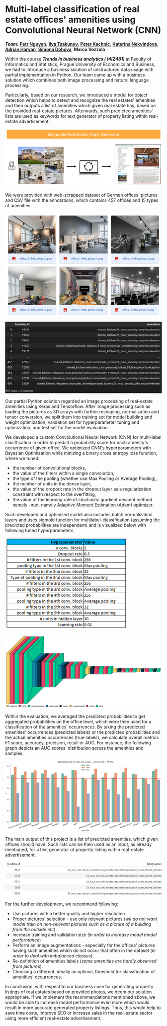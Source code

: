 # Multi-label classification of real estate offices' amenities using Convolutional Neural Network (CNN)

_**Team:**_ [**Petr Nguyen**](https://www.linkedin.com/in/petr-ngn/), [**Ilya Tsakunov**](https://www.linkedin.com/in/ilya-tsakunov-14192620b/), [**Peter Kachnic**](https://www.linkedin.com/in/peterkachnic/), [**Katerina Nekvindova**](https://www.linkedin.com/in/kateřina-nekvindová-119050178/), [**Adrian Harvan**](https://www.linkedin.com/in/adrian-harvan/), [**Simona Dohova**](https://www.linkedin.com/in/simona-dohová-182427153/), **Marco Vezzola**

Within the course __*Trends in business analytics I (4IZ481)*__ at Faculty of Informatics and Statistics, Prague University of Economics and Business, we had to introduce a business solution of unstructured data usage with partial implementation in Python. Our team came up with a business solution which combines both image processing and natural language processing.

Particularly, based on our research, we introduced a model for object detection which helps to detect and recognize the real estates' amenities and then outputs a list of amenities which given real estate has, based on the provided real-estate pictures. Afterwards, such predicted amenities' lists are used as keywords for text generator of property listing within real-estate advertisement.

![alt_text](https://raw.githubusercontent.com/petr-ngn/CNN_Real_Estate_Offices_Amenities_Listing/main/illustration_pics/image_01.png)

We were provided with web-scrapped dataset of German offices' pictures and CSV file with the annotations, which contains 457 offices and 15 types of amenities.

![alt_text](https://raw.githubusercontent.com/petr-ngn/CNN_Real_Estate_Offices_Amenities_Listing/main/illustration_pics/image_02.png)

![alt_text](https://raw.githubusercontent.com/petr-ngn/CNN_Real_Estate_Offices_Amenities_Listing/main/illustration_pics/image_03.png)

Our partial Python solution regarded an image processing of real-estate amenities using Keras and Tensorflow. After image processing such as loading the pictures as 3D arrays with further reshaping, normalization and tensor conversion, we split them into training set for model building and weight optimization, validation set for hyperparameter tuning and optimization, and test set for the model evaluation.

We developed a custom Convolutional Neural Network (CNN) for multi-label clasiffication in order to predict a probability score for each amenity's occurrence of given office. We optimized CNN's hyperparameters with Bayesian Optimization while minizing a binary cross entropy loss function, where we tuned:
- the number of convolutional blocks,
- the value of the filters within a single convolution,
- the type of the pooling (whether use Max Pooling or Average Pooling),
- the number of units in the dense layer,
- the value of the dropout rate in the dropout layer as a regularization constraint with respect to the overfitting,
- the value of the learning rate of stochastic gradient descent method namely
-nud, namely Adaptive Moment Estimation (Adam) optimizer.

Such developed and optimized model also includes batch normalization layers and uses sigmoid function for multilabel-classification (assuming the predicted probabilities are independent) and is visualized below with following tuned hyperparameters.

![alt_text](https://raw.githubusercontent.com/petr-ngn/CNN_Real_Estate_Offices_Amenities_Listing/main/illustration_pics/image_04.png)

![alt_text](https://github.com/petr-ngn/CNN_Real_Estate_Offices_Amenities_Listing/blob/main/plots/Model/CNN_PN__Visual_Keras.png?raw=true)

Within the evaluation, we averaged the predicted probabilities to get aggregated probabilities on the office level, which were then used for a classification of the amenities' occurrences. By taking the predicted amenities' occurrences (predicted labels) or the predicted probabilities and the actual amenities occurrences (true labels), we calculate overall metrics F1 score, accuracy, precision, recall or AUC. For instance, the following graph depicts an AUC scores' distribution across the amenities and samples.

![alt_text](https://raw.githubusercontent.com/petr-ngn/CNN_Real_Estate_Offices_Amenities_Listing/main/illustration_pics/image_05.png)

The main output of this project is a list of predicted amenities, which given offices should have. Such lists can be then used as an input, as already mentioned, for a text generator of property listing within real-estate advertisement.

![alt_text](https://raw.githubusercontent.com/petr-ngn/CNN_Real_Estate_Offices_Amenities_Listing/main/illustration_pics/image_06.png)

For the further development, we recommend following:
- Use pictures with a better quality and higher resolution
- Proper pictures' selection - use only relevant pictures (*we do not want model train on non-relevant pictures such as a picture of a building from the outside etc*).
- Increase training and validation size (*in order to increase model model performance*)
- Perform an image augmentations - especially for the offices' pictures having such amenities which do not occur that often in the dataset (*in order to deal with imbalanced classes*).
- Re-definition of amenities labels (*some amenities are hardly observed from pictures*).
- Choosing a different, ideally an optimal, threshold for classification of amenities' occurrences.

In conclusion, with respect to our business case for generating property listings of real estates based on provided photos, we deem our solution appropriate. If we implement the recommendations mentioned above, we would be able to increase model performance even more which would result in more accurate generated property listings. Thus, this would help to save time costs, improve SEO or increase sales in the real-estate sector using more efficient real-estate advertisement.


